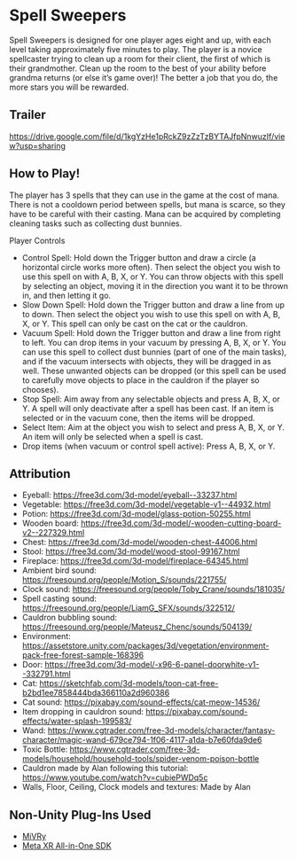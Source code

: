 # Spell Sweepers 

Spell Sweepers is designed for one player ages eight and up, with each level taking approximately five minutes to play. The player is a novice spellcaster trying to clean up a room for their client, the first of which is their grandmother. Clean up the room to the best of your ability before grandma returns (or else it’s game over)! The better a job that you do, the more stars you will be rewarded.

## Trailer 

https://drive.google.com/file/d/1kgYzHe1pRckZ9zZzTzBYTAJfpNnwuzIf/view?usp=sharing

## How to Play! 

The player has 3 spells that they can use in the game at the cost of mana. There is not a cooldown period between spells, but mana is scarce, so they have to be careful with their casting. Mana can be acquired by completing cleaning tasks such as collecting dust bunnies. 

Player Controls 
- Control Spell: Hold down the Trigger button and draw a circle (a horizontal circle works more often). Then select the object you wish to use this spell on with A, B, X, or Y. You can throw objects with this spell by selecting an object, moving it in the direction you want it to be thrown in, and then letting it go. 
- Slow Down Spell: Hold down the Trigger button and draw a line from up to down. Then select the object you wish to use this spell on with A, B, X, or Y.  This spell can only be cast on the cat or the cauldron. 
- Vacuum Spell: Hold down the Trigger button and draw a line from right to left. You can drop items in your vacuum by pressing A, B, X, or Y. You can use this spell to collect dust bunnies (part of one of the main tasks), and if the vacuum intersects with objects, they will be dragged in as well. These unwanted objects can be dropped (or this spell can be used to carefully move objects to place in the cauldron if the player so chooses). 
- Stop Spell: Aim away from any selectable objects and press A, B, X, or Y. A spell will only deactivate after a spell has been cast. If an item is selected or in the vacuum cone, then the items will be dropped. 
- Select Item: Aim at the object you wish to select and press A, B, X, or Y. An item will only be selected when a spell is cast. 
- Drop items (when vacuum or control spell active): Press A, B, X, or Y.

## Attribution 
- Eyeball: https://free3d.com/3d-model/eyeball--33237.html 
- Vegetable: https://free3d.com/3d-model/vegetable-v1--44932.html 
- Potion: https://free3d.com/3d-model/glass-potion-50255.html 
- Wooden board: https://free3d.com/3d-model/-wooden-cutting-board-v2--227329.html 
- Chest: https://free3d.com/3d-model/wooden-chest-44006.html 
- Stool: https://free3d.com/3d-model/wood-stool-99167.html 
- Fireplace: https://free3d.com/3d-model/fireplace-64345.html 
- Ambient bird sound: https://freesound.org/people/Motion_S/sounds/221755/ 
- Clock sound: https://freesound.org/people/Toby_Crane/sounds/181035/ 
- Spell casting sound: https://freesound.org/people/LiamG_SFX/sounds/322512/ 
- Cauldron bubbling sound: https://freesound.org/people/Mateusz_Chenc/sounds/504139/ 
- Environment: https://assetstore.unity.com/packages/3d/vegetation/environment-pack-free-forest-sample-168396
- Door: https://free3d.com/3d-model/-x96-6-panel-doorwhite-v1--332791.html  
- Cat: https://sketchfab.com/3d-models/toon-cat-free-b2bd1ee7858444bda366110a2d960386 
- Cat sound: https://pixabay.com/sound-effects/cat-meow-14536/ 
- Item dropping in cauldron sound: https://pixabay.com/sound-effects/water-splash-199583/ 
- Wand: https://www.cgtrader.com/free-3d-models/character/fantasy-character/magic-wand-679ce794-1f06-4117-a1da-b7e60fda9de6 
- Toxic Bottle: https://www.cgtrader.com/free-3d-models/household/household-tools/spider-venom-poison-bottle 
- Cauldron made by Alan following this tutorial: https://www.youtube.com/watch?v=cubiePWDq5c
- Walls, Floor, Ceiling, Clock models and textures: Made by Alan 

## Non-Unity Plug-Ins Used
-  [MiVRy](https://www.marui-plugin.com/mivry/)
-  [Meta XR All-in-One SDK](https://assetstore.unity.com/packages/tools/integration/meta-xr-all-in-one-sdk-269657?utm_source=google&utm_medium=cpc&utm_campaign=as_as_as_amer_amer-t1_en_pu_dsp-pmax_acq_pr_2024-04_x_cc3022_ev_id:71700000118169934&utm_content=_id:_SpringSalePMAX2023_&utm_term=&gad_source=1&gclid=Cj0KCQiAvP-6BhDyARIsAJ3uv7ZIX7zaPA_8T3UJ4KsLQKgEiPuNI9U9aklK57uhXUIlFID8YOeIveYaAkTNEALw_wcB&gclsrc=aw.ds)
